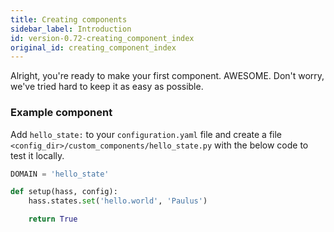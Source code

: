 ```yaml
---
title: Creating components
sidebar_label: Introduction
id: version-0.72-creating_component_index
original_id: creating_component_index
---
```


Alright, you're ready to make your first component. AWESOME. Don't worry, we've tried hard to keep it as easy as possible.

### Example component

Add `hello_state:` to your `configuration.yaml` file and create a file `<config_dir>/custom_components/hello_state.py` with the below code to test it locally.

```python
DOMAIN = 'hello_state'

def setup(hass, config):
    hass.states.set('hello.world', 'Paulus')

    return True
```
